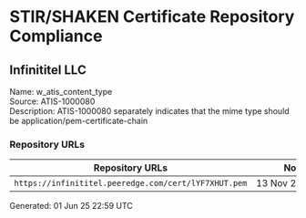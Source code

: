 # STIR/SHAKEN Certificate Repository Compliance

## Infinititel LLC

Name: w_atis_content_type\
Source: ATIS-1000080\
Description: ATIS-1000080 separately indicates that the mime type should be application/pem-certificate-chain
### Repository URLs

| Repository URLs | Not After |  Problems | Link |
|-----------------|-----------|-----------|------|
| `https://infinititel.peeredge.com/cert/lYF7XHUT.pem` | 13&#160;Nov&#160;25&#160;02:01&#160;UTC | true | [view](../../REPOS/c68ee7208d99ff221a794c4c664bf783f1891812/README.md) |


Generated: 01 Jun 25 22:59 UTC